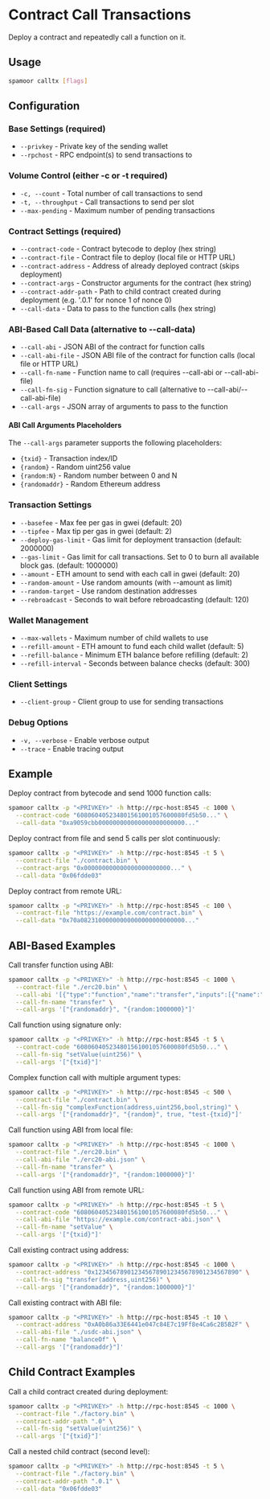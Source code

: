 # Contract Call Transactions

Deploy a contract and repeatedly call a function on it.

## Usage

```bash
spamoor calltx [flags]
```

## Configuration

### Base Settings (required)
- `--privkey` - Private key of the sending wallet
- `--rpchost` - RPC endpoint(s) to send transactions to

### Volume Control (either -c or -t required)
- `-c, --count` - Total number of call transactions to send
- `-t, --throughput` - Call transactions to send per slot
- `--max-pending` - Maximum number of pending transactions

### Contract Settings (required)
- `--contract-code` - Contract bytecode to deploy (hex string)
- `--contract-file` - Contract file to deploy (local file or HTTP URL)
- `--contract-address` - Address of already deployed contract (skips deployment)
- `--contract-args` - Constructor arguments for the contract (hex string)
- `--contract-addr-path` - Path to child contract created during deployment (e.g. '.0.1' for nonce 1 of nonce 0)
- `--call-data` - Data to pass to the function calls (hex string)

### ABI-Based Call Data (alternative to --call-data)
- `--call-abi` - JSON ABI of the contract for function calls
- `--call-abi-file` - JSON ABI file of the contract for function calls (local file or HTTP URL)
- `--call-fn-name` - Function name to call (requires --call-abi or --call-abi-file)
- `--call-fn-sig` - Function signature to call (alternative to --call-abi/--call-abi-file)
- `--call-args` - JSON array of arguments to pass to the function

#### ABI Call Arguments Placeholders
The `--call-args` parameter supports the following placeholders:
- `{txid}` - Transaction index/ID
- `{random}` - Random uint256 value
- `{random:N}` - Random number between 0 and N
- `{randomaddr}` - Random Ethereum address

### Transaction Settings
- `--basefee` - Max fee per gas in gwei (default: 20)
- `--tipfee` - Max tip per gas in gwei (default: 2)
- `--deploy-gas-limit` - Gas limit for deployment transaction (default: 2000000)
- `--gas-limit` - Gas limit for call transactions. Set to 0 to burn all available block gas. (default: 1000000)
- `--amount` - ETH amount to send with each call in gwei (default: 20)
- `--random-amount` - Use random amounts (with --amount as limit)
- `--random-target` - Use random destination addresses
- `--rebroadcast` - Seconds to wait before rebroadcasting (default: 120)

### Wallet Management
- `--max-wallets` - Maximum number of child wallets to use
- `--refill-amount` - ETH amount to fund each child wallet (default: 5)
- `--refill-balance` - Minimum ETH balance before refilling (default: 2)
- `--refill-interval` - Seconds between balance checks (default: 300)

### Client Settings
- `--client-group` - Client group to use for sending transactions

### Debug Options
- `-v, --verbose` - Enable verbose output
- `--trace` - Enable tracing output

## Example

Deploy contract from bytecode and send 1000 function calls:
```bash
spamoor calltx -p "<PRIVKEY>" -h http://rpc-host:8545 -c 1000 \
  --contract-code "608060405234801561001057600080fd5b50..." \
  --call-data "0xa9059cbb000000000000000000000000..."
```

Deploy contract from file and send 5 calls per slot continuously:
```bash
spamoor calltx -p "<PRIVKEY>" -h http://rpc-host:8545 -t 5 \
  --contract-file "./contract.bin" \
  --contract-args "0x000000000000000000000000..." \
  --call-data "0x06fdde03"
```

Deploy contract from remote URL:
```bash
spamoor calltx -p "<PRIVKEY>" -h http://rpc-host:8545 -c 100 \
  --contract-file "https://example.com/contract.bin" \
  --call-data "0x70a08231000000000000000000000000..."
```

## ABI-Based Examples

Call transfer function using ABI:
```bash
spamoor calltx -p "<PRIVKEY>" -h http://rpc-host:8545 -c 1000 \
  --contract-file "./erc20.bin" \
  --call-abi '[{"type":"function","name":"transfer","inputs":[{"name":"to","type":"address"},{"name":"amount","type":"uint256"}]}]' \
  --call-fn-name "transfer" \
  --call-args '["{randomaddr}", "{random:1000000}"]'
```

Call function using signature only:
```bash
spamoor calltx -p "<PRIVKEY>" -h http://rpc-host:8545 -t 5 \
  --contract-code "608060405234801561001057600080fd5b50..." \
  --call-fn-sig "setValue(uint256)" \
  --call-args '["{txid}"]'
```

Complex function call with multiple argument types:
```bash
spamoor calltx -p "<PRIVKEY>" -h http://rpc-host:8545 -c 500 \
  --contract-file "./contract.bin" \
  --call-fn-sig "complexFunction(address,uint256,bool,string)" \
  --call-args '["{randomaddr}", "{random}", true, "test-{txid}"]'
```

Call function using ABI from local file:
```bash
spamoor calltx -p "<PRIVKEY>" -h http://rpc-host:8545 -c 1000 \
  --contract-file "./erc20.bin" \
  --call-abi-file "./erc20-abi.json" \
  --call-fn-name "transfer" \
  --call-args '["{randomaddr}", "{random:1000000}"]'
```

Call function using ABI from remote URL:
```bash
spamoor calltx -p "<PRIVKEY>" -h http://rpc-host:8545 -t 5 \
  --contract-code "608060405234801561001057600080fd5b50..." \
  --call-abi-file "https://example.com/contract-abi.json" \
  --call-fn-name "setValue" \
  --call-args '["{txid}"]'
```

Call existing contract using address:
```bash
spamoor calltx -p "<PRIVKEY>" -h http://rpc-host:8545 -c 1000 \
  --contract-address "0x1234567890123456789012345678901234567890" \
  --call-fn-sig "transfer(address,uint256)" \
  --call-args '["{randomaddr}", "{random:1000000}"]'
```

Call existing contract with ABI file:
```bash
spamoor calltx -p "<PRIVKEY>" -h http://rpc-host:8545 -t 10 \
  --contract-address "0xA0b86a33E6441e047c84E7c19Ff8e4Ca6c2B5B2F" \
  --call-abi-file "./usdc-abi.json" \
  --call-fn-name "balanceOf" \
  --call-args '["{randomaddr}"]'
```

## Child Contract Examples

Call a child contract created during deployment:
```bash
spamoor calltx -p "<PRIVKEY>" -h http://rpc-host:8545 -c 1000 \
  --contract-file "./factory.bin" \
  --contract-addr-path ".0" \
  --call-fn-sig "setValue(uint256)" \
  --call-args '["{txid}"]'
```

Call a nested child contract (second level):
```bash
spamoor calltx -p "<PRIVKEY>" -h http://rpc-host:8545 -t 5 \
  --contract-file "./factory.bin" \
  --contract-addr-path ".0.1" \
  --call-data "0x06fdde03"
```